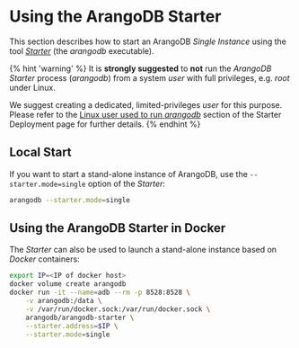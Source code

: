Using the ArangoDB Starter
==========================

This section describes how to start an ArangoDB _Single Instance_ using the tool
[_Starter_](../../Programs/Starter/README.md) (the _arangodb_ executable).

{% hint 'warning' %}
It is **strongly suggested** to **not** run the _ArangoDB Starter_ process
(_arangodb_) from a system _user_ with full privileges, e.g. _root_ under Linux.

We suggest creating a dedicated, limited-privileges _user_ for this purpose.
Please refer to the [Linux user used to run _arangodb_](../ArangoDBStarter/README.md#linux-user-used-to-run-arangodb)
section of the Starter Deployment page for further details.
{% endhint %}

Local Start
-----------

If you want to start a stand-alone instance of ArangoDB, use the `--starter.mode=single`
option of the _Starter_: 

```bash
arangodb --starter.mode=single
```

Using the ArangoDB Starter in Docker
------------------------------------

The _Starter_ can also be used to launch a stand-alone instance based on _Docker_
containers:

```bash
export IP=<IP of docker host>
docker volume create arangodb
docker run -it --name=adb --rm -p 8528:8528 \
    -v arangodb:/data \
    -v /var/run/docker.sock:/var/run/docker.sock \
    arangodb/arangodb-starter \
    --starter.address=$IP \
    --starter.mode=single 
```
